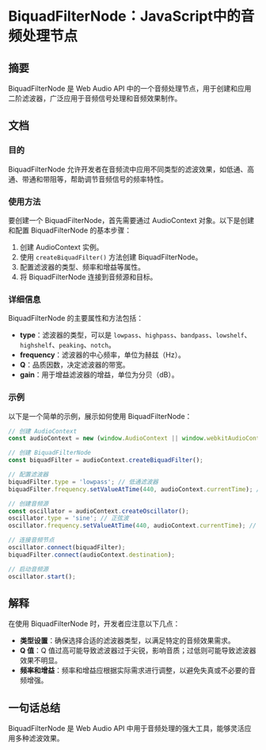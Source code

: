 <!--
Meta Description: # BiquadFilterNode：JavaScript中的音频处理节点 ## 摘要 BiquadFilterNode 是 Web Audio API 中的一个音频处理节点，用于创建和应用二阶滤波器，广泛应用于音频信号处理和音频效果制作。 ## 文档 ### 目的 BiquadFilterNode...
Meta Keywords: biquadfilternode, audiocontext, biquadfilter, oscillator, 440
-->

# BiquadFilterNode：JavaScript中的音频处理节点

## 摘要
BiquadFilterNode 是 Web Audio API 中的一个音频处理节点，用于创建和应用二阶滤波器，广泛应用于音频信号处理和音频效果制作。

## 文档
### 目的
BiquadFilterNode 允许开发者在音频流中应用不同类型的滤波效果，如低通、高通、带通和带阻等，帮助调节音频信号的频率特性。

### 使用方法
要创建一个 BiquadFilterNode，首先需要通过 AudioContext 对象。以下是创建和配置 BiquadFilterNode 的基本步骤：

1. 创建 AudioContext 实例。
2. 使用 `createBiquadFilter()` 方法创建 BiquadFilterNode。
3. 配置滤波器的类型、频率和增益等属性。
4. 将 BiquadFilterNode 连接到音频源和目标。

### 详细信息
BiquadFilterNode 的主要属性和方法包括：
- **type**：滤波器的类型，可以是 `lowpass`、`highpass`、`bandpass`、`lowshelf`、`highshelf`、`peaking`、`notch`。
- **frequency**：滤波器的中心频率，单位为赫兹（Hz）。
- **Q**：品质因数，决定滤波器的带宽。
- **gain**：用于增益滤波器的增益，单位为分贝（dB）。

### 示例
以下是一个简单的示例，展示如何使用 BiquadFilterNode：

```javascript
// 创建 AudioContext
const audioContext = new (window.AudioContext || window.webkitAudioContext)();

// 创建 BiquadFilterNode
const biquadFilter = audioContext.createBiquadFilter();

// 配置滤波器
biquadFilter.type = 'lowpass'; // 低通滤波器
biquadFilter.frequency.setValueAtTime(440, audioContext.currentTime); // 440 Hz

// 创建音频源
const oscillator = audioContext.createOscillator();
oscillator.type = 'sine'; // 正弦波
oscillator.frequency.setValueAtTime(440, audioContext.currentTime); // 440 Hz

// 连接音频节点
oscillator.connect(biquadFilter);
biquadFilter.connect(audioContext.destination);

// 启动音频源
oscillator.start();
```

## 解释
在使用 BiquadFilterNode 时，开发者应注意以下几点：
- **类型设置**：确保选择合适的滤波器类型，以满足特定的音频效果需求。
- **Q 值**：Q 值过高可能导致滤波器过于尖锐，影响音质；过低则可能导致滤波器效果不明显。
- **频率和增益**：频率和增益应根据实际需求进行调整，以避免失真或不必要的音频增强。

## 一句话总结
BiquadFilterNode 是 Web Audio API 中用于音频处理的强大工具，能够灵活应用多种滤波效果。
